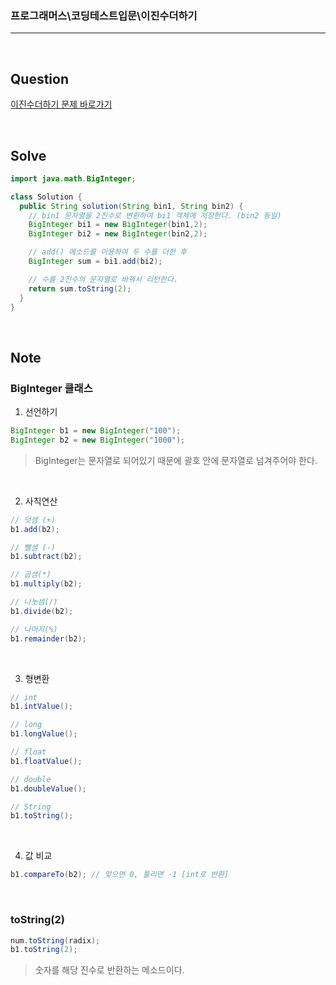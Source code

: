 ### 프로그래머스\코딩테스트입문\이진수더하기

---

<br/>

## Question

[이진수더하기 문제 바로가기](https://school.programmers.co.kr/learn/courses/30/lessons/120885)

<br/>

## Solve

```java
import java.math.BigInteger;

class Solution {
  public String solution(String bin1, String bin2) {
    // bin1 문자열을 2진수로 변환하여 bi1 객체에 저장한다. (bin2 동일)
    BigInteger bi1 = new BigInteger(bin1,2);
    BigInteger bi2 = new BigInteger(bin2,2);

    // add() 메소드를 이용하여 두 수를 더한 후
    BigInteger sum = bi1.add(bi2);

    // 수를 2진수의 문자열로 바꿔서 리턴한다.
    return sum.toString(2);
  }
}
```

<br/>

## Note

### BigInteger 클래스

1. 선언하기

```java
BigInteger b1 = new BigInteger("100");
BigInteger b2 = new BigInteger("1000");
```

> BigInteger는 문자열로 되어있기 때문에 괄호 안에 문자열로 넘겨주어야 한다.

<br/>

2. 사칙연산

```java
// 덧셈 (+)
b1.add(b2);

// 뺄셈 (-)
b1.subtract(b2);

// 곱셈(*)
b1.multiply(b2);

// 나눗셈(/)
b1.divide(b2);

// 나머지(%)
b1.remainder(b2);
```

<br/>

3. 형변환

```java
// int
b1.intValue();

// long
b1.longValue();

// float
b1.floatValue();

// double
b1.doubleValue();

// String
b1.toString();
```

<br/>

4. 값 비교

```java
b1.compareTo(b2); // 맞으면 0, 틀리면 -1 [int로 반환]
```

<br/>

### toString(2)

```java
num.toString(radix);
b1.toString(2);
```

> 숫자를 해당 진수로 반환하는 메소드이다.
